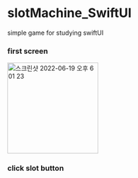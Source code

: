 # slotMachine_SwiftUI
 simple game for studying swiftUI

### first screen
<img width="205" alt="스크린샷 2022-06-19 오후 6 01 23" src="https://user-images.githubusercontent.com/58204852/174473518-0ed8d5b4-c319-495f-baea-a1ad0dc43740.png">


### click slot button
